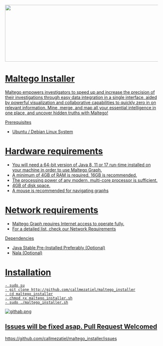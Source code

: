 <h1 align="center">
  <br>
 <a href="https://github.com/callmezatiel"><img src="https://i.postimg.cc/5tcxfztn/maltego.png" width=522 height=187
  <br>
</h1>



# Maltego Installer

Maltego empowers investigators to speed up and increase the precision of their investigations through easy data integration in a single interface, aided by powerful visualization and collaborative capabilities to quickly zero in on relevant information. Mine, merge, and map all your essential intelligence in one place, and uncover hidden truths with Maltego!

Prerequisites
* Ubuntu / Debian Linux System

# Hardware requirements
* You will need a 64-bit version of Java 8, 11 or 17 run-time installed on your machine in order to use Maltego Graph.
* A minimum of 4GB of RAM is required. 16GB is recommended.
* The processing power of any modern, multi-core processor is sufficient.
* 4GB of disk space.
* A mouse is recommended for navigating graphs

# Network requirements
* Maltego Graph requires Internet access to operate fully.
* For a detailed list, check our Network Requirements


Dependencies

* Java  Stable Pre-Installed Preferably (Optional)
* Nala (Optional)

# Installation
```
- sudo su
- git clone http://github.com/callmezatiel/maltego_installer
- cd maltego_installer
- chmod +x maltego_installer.sh
- sudo ./maltego_installer.sh

```

![githab.png](https://i.postimg.cc/SNWkQswr/githab.png)


## Issues will be fixed asap. Pull Request Welcomed

https://github.com/callmezatiel/maltego_installer/issues
